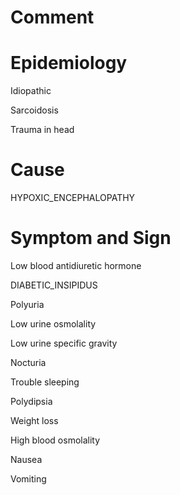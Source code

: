# Comment

# Epidemiology

Idiopathic

Sarcoidosis

Trauma in head

# Cause

HYPOXIC_ENCEPHALOPATHY

# Symptom and Sign

Low blood antidiuretic hormone

DIABETIC_INSIPIDUS

Polyuria

Low urine osmolality

Low urine specific gravity

Nocturia

Trouble sleeping

Polydipsia

Weight loss

High blood osmolality

Nausea

Vomiting
